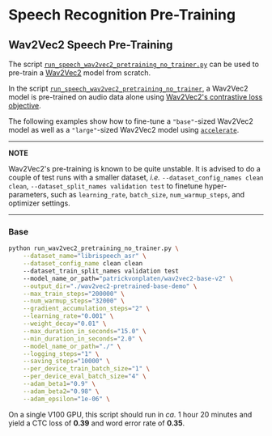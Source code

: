 <!---
Copyright 2021 The HuggingFace Team. All rights reserved.

Licensed under the Apache License, Version 2.0 (the "License");
you may not use this file except in compliance with the License.
You may obtain a copy of the License at

    http://www.apache.org/licenses/LICENSE-2.0

Unless required by applicable law or agreed to in writing, software
distributed under the License is distributed on an "AS IS" BASIS,
WITHOUT WARRANTIES OR CONDITIONS OF ANY KIND, either express or implied.
See the License for the specific language governing permissions and
limitations under the License.
-->

# Speech Recognition Pre-Training


## Wav2Vec2 Speech Pre-Training

The script [`run_speech_wav2vec2_pretraining_no_trainer.py`](https://github.com/huggingface/transformers/blob/master/examples/pytorch/speech-pretraining/run_wav2vec2_pretraining_no_trainer.py) can be used to pre-train a [Wav2Vec2](https://huggingface.co/transformers/model_doc/wav2vec2.html?highlight=wav2vec2) model from scratch.

In the script [`run_speech_wav2vec2_pretraining_no_trainer`](https://github.com/huggingface/transformers/blob/master/examples/pytorch/speech-pretraining/run_wav2vec2_pretraining_no_trainer.py), a Wav2Vec2 model is pre-trained on audio data alone using [Wav2Vec2's contrastive loss objective](https://arxiv.org/abs/2006.11477).

The following examples show how to fine-tune a `"base"`-sized Wav2Vec2 model as well as a `"large"`-sized Wav2Vec2 model using [`accelerate`](https://github.com/huggingface/accelerate).

---
**NOTE**

Wav2Vec2's pre-training is known to be quite unstable. 
It is advised to do a couple of test runs with a smaller dataset,
*i.e.* `--dataset_config_names clean clean`, `--dataset_split_names validation test`
to finetune hyper-parameters, such as `learning_rate`, `batch_size`, `num_warmup_steps`,
 and optimizer settings.

---

### Base

```bash
python run_wav2vec2_pretraining_no_trainer.py \
	--dataset_name="librispeech_asr" \
	--dataset_config_name clean clean
	--dataset_train_split_names validation test
	--model_name_or_path="patrickvonplaten/wav2vec2-base-v2" \
	--output_dir="./wav2vec2-pretrained-base-demo" \
	--max_train_steps="200000" \
	--num_warmup_steps="32000" \
	--gradient_accumulation_steps="2" \
	--learning_rate="0.001" \
	--weight_decay="0.01" \
	--max_duration_in_seconds="15.0" \
	--min_duration_in_seconds="2.0" \
	--model_name_or_path="./" \
	--logging_steps="1" \
	--saving_steps="10000" \
	--per_device_train_batch_size="1" \
	--per_device_eval_batch_size="4" \
	--adam_beta1="0.9" \
	--adam_beta2="0.98" \
	--adam_epsilon="1e-06" \
```

On a single V100 GPU, this script should run in *ca.* 1 hour 20 minutes and yield a CTC loss of **0.39** and word error rate
of **0.35**.
